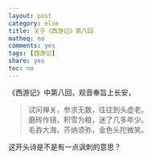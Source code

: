 ```yaml
---
layout: post
category: else
title: 关于《西游记》第八回
matheq: no
comments: yes
tags: [西游记]
share: yes
toc: no
---
```

《西游记》中第八回，观音奉旨上长安，

> 试问禅关，参求无数，往往到头虚老。  
> 磨砖作镜，积雪为粮，迷了几多年少。  
> 毛吞大海，芥纳须弥，金色头陀微笑。

这开头诗是不是有一点讽刺的意思？

